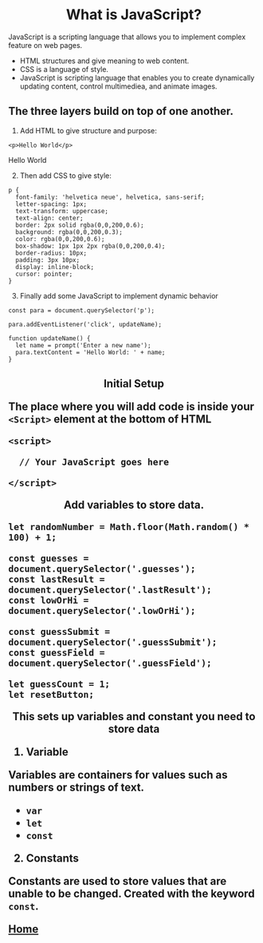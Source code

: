 
<h1><center>What is JavaScript?</center></h1>

JavaScript is a scripting language that allows you to implement complex feature on web pages. 

* HTML structures and give meaning to web content. 
* CSS is a language of style.
* JavaScript is scripting language that enables you to create dynamically updating content, control multimediea, and animate images.

<h2><b> The three layers build on top of one another.</b></h2>

1. Add HTML to give structure and purpose:

```
<p>Hello World</p>
```

<p>Hello World</p>

2. Then add CSS to give style:

```
p {
  font-family: 'helvetica neue', helvetica, sans-serif;
  letter-spacing: 1px;
  text-transform: uppercase;
  text-align: center;
  border: 2px solid rgba(0,0,200,0.6);
  background: rgba(0,0,200,0.3);
  color: rgba(0,0,200,0.6);
  box-shadow: 1px 1px 2px rgba(0,0,200,0.4);
  border-radius: 10px;
  padding: 3px 10px;
  display: inline-block;
  cursor: pointer;
}
```

3. Finally add some JavaScript to implement dynamic behavior

```
const para = document.querySelector('p');

para.addEventListener('click', updateName);

function updateName() {
  let name = prompt('Enter a new name');
  para.textContent = 'Hello World: ' + name;
}
```

<h2> <center> <b>Initial Setup</b> </center>

The place where you will add code is inside your ```<Script>``` element at the bottom of HTML
```
<script>

  // Your JavaScript goes here

</script>
```
<center><b>Add variables to store data.</b></center>

```
let randomNumber = Math.floor(Math.random() * 100) + 1;

const guesses = document.querySelector('.guesses');
const lastResult = document.querySelector('.lastResult');
const lowOrHi = document.querySelector('.lowOrHi');

const guessSubmit = document.querySelector('.guessSubmit');
const guessField = document.querySelector('.guessField');

let guessCount = 1;
let resetButton;
```
<center>This sets up variables and constant you need to store data</center>
 
1. <b>Variable</b>

Variables are containers for values such as numbers or strings of text.
* ```var```
* ```let```
* ```const```

2. <b>Constants </b>

Constants are used to store values that are unable to be changed. 
Created with the keyword `const`.


[Home](http://ltarran.github.io/reading-notes)